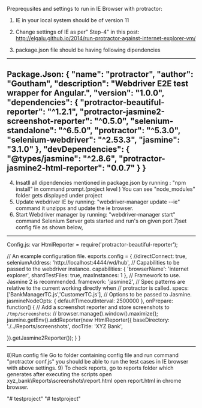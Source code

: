 Preprequsites and settings to run in IE Browser with protractor:

1) IE in your local system should be of version 11

2) Change settings of IE as per" Step-4" in this post:
http://elgalu.github.io/2014/run-protractor-against-internet-explorer-vm/
3) package.json file should be having following dipendencies
------------------------
Package.Json:
{
"name": "protractor",
"author": "Goutham",
"description": "Webdriver E2E test wrapper for Angular.",
"version": "1.0.0",
"dependencies": {
"protractor-beautiful-reporter": "^1.2.1",
"protractor-jasmine2-screenshot-reporter": "^0.5.0",
"selenium-standalone": "^6.5.0",
"protractor": "^5.3.0",
"selenium-webdriver": "^2.53.3",
"jasmine": "3.1.0"
},
"devDependencies": {
"@types/jasmine": "^2.8.6",
"protractor-jasmine2-html-reporter": "0.0.7"
}
}
---------------------
4) Insatll all dipendencies mentioned in package.json by running :
"npm install" in command prompt.(project level )
You can see "node_modules" folder gets displayed under project
5) Update webdriver IE by running:
"webdriver-manager update --ie" command
it unzipps and update the ie browser.
6) Start Webdriver manager by running:
"webdriver-manager start" command
 Selenium Server gets started and run's on given port
7)set config file as shown below,
-----------------------
Config.js:
var HtmlReporter = require('protractor-beautiful-reporter');

// An example configuration file.
exports.config = {
//directConnect: true,
seleniumAddress: 'http://localhost:4444/wd/hub',
// Capabilities to be passed to the webdriver instance.
capabilities: {
'browserName': 'internet explorer',
shardTestFiles: true,
maxInstances: 1
},
// Framework to use. Jasmine 2 is recommended.
framework: 'jasmine2',
// Spec patterns are relative to the current working directly when
// protractor is called.
specs: ['BankManagerTC.js','CustomerTC.js'],
// Options to be passed to Jasmine.
jasmineNodeOpts: {
defaultTimeoutInterval: 2500000
},
onPrepare: function() {
// Add a screenshot reporter and store screenshots to `/tmp/screenshots`:
// browser.manage().window().maximize();
jasmine.getEnv().addReporter(new HtmlReporter({
baseDirectory: './../Reports/screenshots',
docTitle: 'XYZ Bank',

}).getJasmine2Reporter());
}
}

----------------------------
8)Run config file
Go to folder containing config file and run command "protractor conf.js"
you should be able to run the test cases in IE browser with above settings.
9) To check reports, go to reports folder which generates after executing the scripts
open xyz_bank\Reports\screenshots\report.html
open report.html in chrome browser.



"# testproject" 
"# testproject" 
